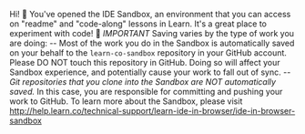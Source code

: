 Hi! 👋
You've opened the IDE Sandbox, an environment that you can access on "readme" and "code-along" lessons in Learn. It's a great place to experiment with code! 🎉
*IMPORTANT*
Saving varies by the type of work you are doing:
-- Most of the work you do in the Sandbox is automatically saved on your behalf to the `learn-co-sandbox` repository in your GitHub account. Please DO NOT touch this repository in GitHub. Doing so will affect your Sandbox experience, and potentially cause your work to fall out of sync.
-- *Git repositories that you clone into the Sandbox are NOT automatically saved.* In this case, you are responsible for committing and pushing your work to GitHub. 
To learn more about the Sandbox, please visit http://help.learn.co/technical-support/learn-ide-in-browser/ide-in-browser-sandbox